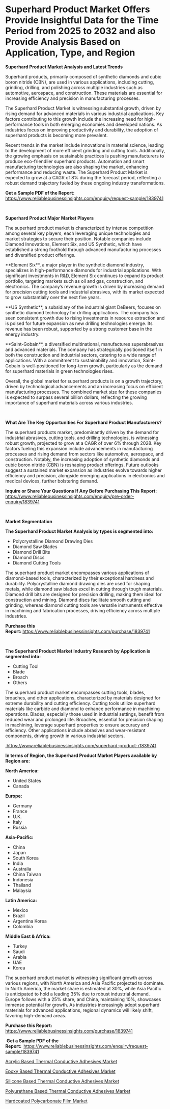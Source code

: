 <p><h1>Superhard Product Market Offers Provide Insightful Data for the Time Period from 2025 to 2032 and also Provide Analysis Based on Application, Type, and Region</h1></p><p><strong>Superhard Product Market Analysis and Latest Trends</strong></p>
<p><p>Superhard products, primarily composed of synthetic diamonds and cubic boron nitride (CBN), are used in various applications, including cutting, grinding, drilling, and polishing across multiple industries such as automotive, aerospace, and construction. These materials are essential for increasing efficiency and precision in manufacturing processes.</p><p>The Superhard Product Market is witnessing substantial growth, driven by rising demand for advanced materials in various industrial applications. Key factors contributing to this growth include the increasing need for high-performance tools in both emerging economies and developed nations. As industries focus on improving productivity and durability, the adoption of superhard products is becoming more prevalent.</p><p>Recent trends in the market include innovations in material science, leading to the development of more efficient grinding and cutting tools. Additionally, the growing emphasis on sustainable practices is pushing manufacturers to produce eco-friendlier superhard products. Automation and smart manufacturing technologies are also shaping the market, enhancing performance and reducing waste. The Superhard Product Market is expected to grow at a CAGR of 8% during the forecast period, reflecting a robust demand trajectory fueled by these ongoing industry transformations.</p></p>
<p><strong>Get a Sample PDF of the Report:&nbsp;</strong> <a href="https://www.reliablebusinessinsights.com/enquiry/request-sample/1839741?utm_campaign=1117&utm_medium=2&utm_source=Github&utm_content=ia&utm_term=03022025&utm_id=superhard-product">https://www.reliablebusinessinsights.com/enquiry/request-sample/1839741</a></p>
<p>&nbsp;</p>
<p><strong>Superhard Product Major Market Players</strong></p>
<p><p>The superhard product market is characterized by intense competition among several key players, each leveraging unique technologies and market strategies to secure their position. Notable companies include Diamond Innovations, Element Six, and US Synthetic, which have established a strong foothold through advanced manufacturing processes and diversified product offerings.</p><p>**Element Six**, a major player in the synthetic diamond industry, specializes in high-performance diamonds for industrial applications. With significant investments in R&D, Element Six continues to expand its product portfolio, targeting markets such as oil and gas, construction, and electronics. The company’s revenue growth is driven by increasing demand for precision cutting tools and industrial abrasives, with its market expected to grow substantially over the next five years.</p><p>**US Synthetic**, a subsidiary of the industrial giant DeBeers, focuses on synthetic diamond technology for drilling applications. The company has seen consistent growth due to rising investments in resource extraction and is poised for future expansion as new drilling technologies emerge. Its revenue has been robust, supported by a strong customer base in the energy industry.</p><p>**Saint-Gobain**, a diversified multinational, manufactures superabrasives and advanced materials. The company has strategically positioned itself in both the construction and industrial sectors, catering to a wide range of applications. With a commitment to sustainability and innovation, Saint-Gobain is well-positioned for long-term growth, particularly as the demand for superhard materials in green technologies rises.</p><p>Overall, the global market for superhard products is on a growth trajectory, driven by technological advancements and an increasing focus on efficient manufacturing processes. The combined market size for these companies is expected to surpass several billion dollars, reflecting the growing importance of superhard materials across various industries.</p></p>
<p>&nbsp;</p>
<p><strong>What Are The Key Opportunities For Superhard Product Manufacturers?</strong></p>
<p><p>The superhard products market, predominantly driven by the demand for industrial abrasives, cutting tools, and drilling technologies, is witnessing robust growth, projected to grow at a CAGR of over 6% through 2028. Key factors fueling this expansion include advancements in manufacturing processes and rising demand from sectors like automotive, aerospace, and construction. Notably, the increasing adoption of synthetic diamonds and cubic boron nitride (CBN) is reshaping product offerings. Future outlooks suggest a sustained market expansion as industries evolve towards higher efficiency and precision, alongside emerging applications in electronics and medical devices, further bolstering demand.</p></p>
<p><strong>Inquire or Share Your Questions If Any Before Purchasing This Report:</strong> <a href="https://www.reliablebusinessinsights.com/enquiry/pre-order-enquiry/1839741?utm_campaign=1117&utm_medium=2&utm_source=Github&utm_content=ia&utm_term=03022025&utm_id=superhard-product">https://www.reliablebusinessinsights.com/enquiry/pre-order-enquiry/1839741</a></p>
<p>&nbsp;</p>
<p><strong>Market Segmentation</strong></p>
<p><strong>The Superhard Product Market Analysis by types is segmented into:</strong></p>
<p><ul><li>Polycrystalline Diamond Drawing Dies</li><li>Diamond Saw Blades</li><li>Diamond Drill Bits</li><li>Diamond Discs</li><li>Diamond Cutting Tools</li></ul></p>
<p><p>The superhard product market encompasses various applications of diamond-based tools, characterized by their exceptional hardness and durability. Polycrystalline diamond drawing dies are used for shaping metals, while diamond saw blades excel in cutting through tough materials. Diamond drill bits are designed for precision drilling, making them ideal for construction and mining. Diamond discs facilitate smooth cutting and grinding, whereas diamond cutting tools are versatile instruments effective in machining and fabrication processes, driving efficiency across multiple industries.</p></p>
<p><strong>Purchase this Report:&nbsp;</strong><a href="https://www.reliablebusinessinsights.com/purchase/1839741?utm_campaign=1117&utm_medium=2&utm_source=Github&utm_content=ia&utm_term=03022025&utm_id=superhard-product">https://www.reliablebusinessinsights.com/purchase/1839741</a></p>
<p>&nbsp;</p>
<p><strong>The Superhard Product Market Industry Research by Application is segmented into:</strong></p>
<p><ul><li>Cutting Tool</li><li>Blade</li><li>Broach</li><li>Others</li></ul></p>
<p><p>The superhard product market encompasses cutting tools, blades, broaches, and other applications, characterized by materials designed for extreme durability and cutting efficiency. Cutting tools utilize superhard materials like carbide and diamond to enhance performance in machining operations. Blades, especially those used in industrial settings, benefit from reduced wear and prolonged life. Broaches, essential for precision shaping in machining, leverage superhard properties to ensure accuracy and efficiency. Other applications include abrasives and wear-resistant components, driving growth in various industrial sectors.</p></p>
<p><a href="https://www.reliablebusinessinsights.com/superhard-product-r1839741?utm_campaign=1117&utm_medium=2&utm_source=Github&utm_content=ia&utm_term=03022025&utm_id=superhard-product">&nbsp;https://www.reliablebusinessinsights.com/superhard-product-r1839741</a></p>
<p><strong>In terms of Region, the Superhard Product Market Players available by Region are:</strong></p>
<p>
    <p> <strong> North America: </strong>
        <ul>
            <li>United States</li>
            <li>Canada</li>
        </ul>
        </p> 
    <p> <strong> Europe: </strong>
        <ul>
            <li>Germany</li>
            <li>France</li>
            <li>U.K.</li>
            <li>Italy</li>
            <li>Russia</li>
        </ul>
        </p> 
    <p> <strong> Asia-Pacific: </strong>
        <ul>
            <li>China</li>
            <li>Japan</li>
            <li>South Korea</li>
            <li>India</li>
            <li>Australia</li>
            <li>China Taiwan</li>
            <li>Indonesia</li>
            <li>Thailand</li>
            <li>Malaysia</li>
        </ul>
        </p> 
    <p> <strong> Latin America: </strong>
        <ul>
            <li>Mexico</li>
            <li>Brazil</li>
            <li>Argentina Korea</li>
            <li>Colombia</li>
        </ul>
        </p> 
    <p> <strong> Middle East & Africa: </strong>
        <ul>
            <li>Turkey</li>
            <li>Saudi</li>
            <li>Arabia</li>
            <li>UAE</li>
            <li>Korea</li>
        </ul>
    </p>
    </p>
<p><p>The superhard product market is witnessing significant growth across various regions, with North America and Asia Pacific projected to dominate. In North America, the market share is estimated at 30%, while Asia Pacific is anticipated to hold a leading 35% due to robust industrial demand. Europe follows with a 25% share, and China, maintaining 10%, showcases immense potential for growth. As industries increasingly adopt superhard materials for advanced applications, regional dynamics will likely shift, favoring high-demand areas.</p></p>
<p><strong>Purchase this Report: </strong><a href="https://www.reliablebusinessinsights.com/purchase/1839741?utm_campaign=1117&utm_medium=2&utm_source=Github&utm_content=ia&utm_term=03022025&utm_id=superhard-product">https://www.reliablebusinessinsights.com/purchase/1839741</a></p>
<p>&nbsp;<strong>Get a Sample PDF of the Report:&nbsp;&nbsp;</strong><a href="https://www.reliablebusinessinsights.com/enquiry/request-sample/1839741?utm_campaign=1117&utm_medium=2&utm_source=Github&utm_content=ia&utm_term=03022025&utm_id=superhard-product">https://www.reliablebusinessinsights.com/enquiry/request-sample/1839741</a></p>
<p><strong></strong></p>
<p><p><a href="https://github.com/mriwacraane/Market-Research-Report-List-1/blob/main/acrylic-based-thermal-conductive-adhesives-market.md?utm_campaign=1117&utm_medium=2&utm_source=Github&utm_content=ia&utm_term=03022025&utm_id=superhard-product">Acrylic Based Thermal Conductive Adhesives Market</a></p><p><a href="https://github.com/benhaeneye/Market-Research-Report-List-1/blob/main/epoxy-based-thermal-conductive-adhesives-market.md?utm_campaign=1117&utm_medium=2&utm_source=Github&utm_content=ia&utm_term=03022025&utm_id=superhard-product">Epoxy Based Thermal Conductive Adhesives Market</a></p><p><a href="https://github.com/chikenmhamdi/Market-Research-Report-List-1/blob/main/silicone-based-thermal-conductive-adhesives-market.md?utm_campaign=1117&utm_medium=2&utm_source=Github&utm_content=ia&utm_term=03022025&utm_id=superhard-product">Silicone Based Thermal Conductive Adhesives Market</a></p><p><a href="https://github.com/hunanuzmez/Market-Research-Report-List-1/blob/main/polyurethane-based-thermal-conductive-adhesives-market.md?utm_campaign=1117&utm_medium=2&utm_source=Github&utm_content=ia&utm_term=03022025&utm_id=superhard-product">Polyurethane Based Thermal Conductive Adhesives Market</a></p><p><a href="https://github.com/shewlisapsai/Market-Research-Report-List-1/blob/main/hardcoated-polycarbonate-film-market.md?utm_campaign=1117&utm_medium=2&utm_source=Github&utm_content=ia&utm_term=03022025&utm_id=superhard-product">Hardcoated Polycarbonate Film Market</a></p></p>